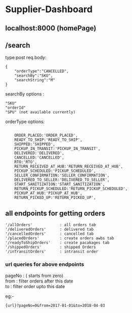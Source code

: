 # Supplier-Dashboard

## localhost:8000 (homePage)

## /search
type:post
req.body:
```
{
	"orderType":"CANCELLED",
	"searchBy":"SKU",
	"searchString":"M"
}
```

searchBy options :
```
"SKU"
"orderId"
"SPU" (not available currently)
```

orderType options:
```

    ORDER_PLACED:'ORDER_PLACED',
    READY_TO_SHIP:'READY_TO_SHIP',
    SHIPPED:'SHIPPED',
    PICKUP_IN_TRANSIT:'PICKUP_IN_TRANSIT',
    DELIVERED:'DELIVERED',
    CANCELLED:'CANCELLED',
    RTO:'RTO',
    RETURN_RECEIVED_AT_HUB:'RETURN_RECEIVED_AT_HUB',
    PICKUP_SCHEDULED:'PICKUP_SCHEDULED',
    SELLER_CONFIRMATION:'SELLER_CONFIRMATION',
    DELIVERED_TO_SELLER:'DELIVERED_TO_SELLER',
    START_SANITIZATION:'START_SANITIZATION',
    RETURN_PICKUP_SCHEDULED:'RETURN_PICKUP_SCHEDULED',
    PICKUP_AT_HUB:'PICKUP_AT_HUB',
    RETURN_PICKED_UP:'RETURN_PICKED_UP',

```


## all endpoints for getting orders

```
'/allOrders'            : all orders tab 
'/deliveredOrders'      : delivered tab
'/cancelledOrders'      : cancelled tab
'/placedOrders'         : create orders awbs tab
'/readyToShipOrders'    : create pacakages tab
'/shippedOrders'        : shipped Orders
'/inTransitOrders'      : intransit order
```

### url queries for above endpoints

pageNo : ( starts from zero)    <br>
from : filter orders after this date <br>
to :  filter order upto this date   <br>

eg:-
```
{url}?pageNo=0&from=2017-01-01&to=2018-04-03
```